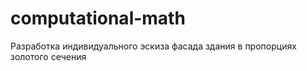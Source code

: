 # computational-math
Разработка индивидуального эскиза фасада здания в пропорциях золотого сечения 
